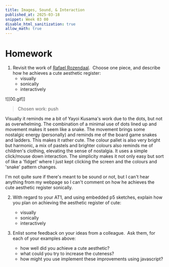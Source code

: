 ```yaml
---
title: Images, Sound, & Interaction
published_at: 2025-03-18
snippet: Week 03 00
disable_html_sanitization: true
allow_math: true
---
```


# Homework

1. Revisit the work of [Rafael Rozendaal](http://visually%20sonically%20interactively).  Choose one piece, and describe how he achieves a cute aesthetic register:
   - visually
   - sonically
   - interactively

![[00.gif]]

> Chosen work: push

Visually it reminds me a bit of Yayoi Kusama's work due to the dots, but not as overwhelming. The combination of a minimal use of dots lined up and movement makes it seem like a snake. The movement brings some nostalgic energy (personally) and reminds me of the board game snakes and ladders. This makes it rather cute. The colour pallet is also very bright but harmonic, a mix of pastels and brighter colours also reminds me of children's clothing, elevating the sense of nostalgia. It uses a simple click/mouse down interaction. The simplicity makes it not only easy but sort of like a 'fidget' where I just kept clicking the screen and the colours and 'snake' pattern changes.

I'm not quite sure if there's meant to be sound or not, but I can't hear anything from my webpage so I can't comment on how he achieves the cute aesthetic register sonically.

2. With regard to your AT1, and using embedded p5 sketches, explain how you plan on achieving the aesthetic register of cute:

   - visually
   - sonically
   - interactively

3. Enlist some feedback on your ideas from a colleague.  Ask them, for each of your examples above:
   - how well did you achieve a cute aesthetic?
   - what could you try to increase the cuteness?
   - how might you use implement these improvements using javascript?
